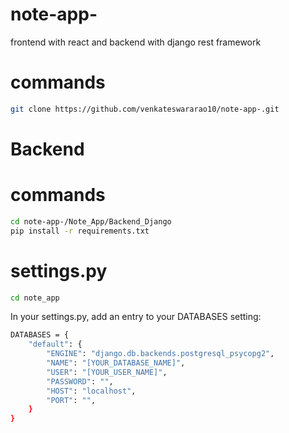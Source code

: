 # note-app-
frontend with react and backend with django rest framework
# commands
```bash
git clone https://github.com/venkateswararao10/note-app-.git
```
# Backend

# commands
```bash
cd note-app-/Note_App/Backend_Django
pip install -r requirements.txt
```
# settings.py
```bash
cd note_app
```
In your settings.py, add an entry to your DATABASES setting:

```bash
DATABASES = {
    "default": {
        "ENGINE": "django.db.backends.postgresql_psycopg2",
        "NAME": "[YOUR_DATABASE_NAME]",
        "USER": "[YOUR_USER_NAME]",
        "PASSWORD": "",
        "HOST": "localhost",
        "PORT": "",
    }
}
```
